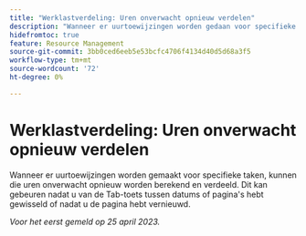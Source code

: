 ```yaml
---
title: "Werklastverdeling: Uren onverwacht opnieuw verdelen"
description: "Wanneer er uurtoewijzingen worden gedaan voor specifieke taken, kunnen die uren onverwacht opnieuw worden berekend en verdeeld. Dit kan gebeuren nadat u van de Tab-toets tussen datums of pagina's hebt gewisseld of nadat u de pagina hebt vernieuwd."
hidefromtoc: true
feature: Resource Management
source-git-commit: 3bb0ced6eeb5e53bcfc4706f4134d40d5d68a3f5
workflow-type: tm+mt
source-wordcount: '72'
ht-degree: 0%

---
```



# Werklastverdeling: Uren onverwacht opnieuw verdelen

Wanneer er uurtoewijzingen worden gemaakt voor specifieke taken, kunnen die uren onverwacht opnieuw worden berekend en verdeeld. Dit kan gebeuren nadat u van de Tab-toets tussen datums of pagina&#39;s hebt gewisseld of nadat u de pagina hebt vernieuwd.

_Voor het eerst gemeld op 25 april 2023._

